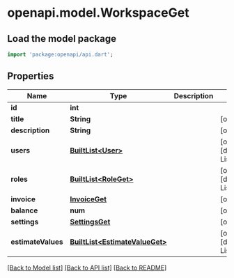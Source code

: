 # openapi.model.WorkspaceGet

## Load the model package
```dart
import 'package:openapi/api.dart';
```

## Properties
Name | Type | Description | Notes
------------ | ------------- | ------------- | -------------
**id** | **int** |  | 
**title** | **String** |  | [optional] 
**description** | **String** |  | [optional] 
**users** | [**BuiltList&lt;User&gt;**](User.md) |  | [optional] [default to ListBuilder()]
**roles** | [**BuiltList&lt;RoleGet&gt;**](RoleGet.md) |  | [optional] [default to ListBuilder()]
**invoice** | [**InvoiceGet**](InvoiceGet.md) |  | [optional] 
**balance** | **num** |  | [optional] 
**settings** | [**SettingsGet**](SettingsGet.md) |  | [optional] 
**estimateValues** | [**BuiltList&lt;EstimateValueGet&gt;**](EstimateValueGet.md) |  | [optional] [default to ListBuilder()]

[[Back to Model list]](../README.md#documentation-for-models) [[Back to API list]](../README.md#documentation-for-api-endpoints) [[Back to README]](../README.md)


